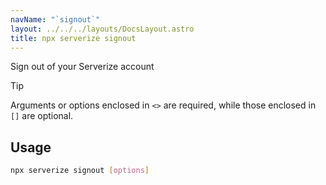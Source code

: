 ```yaml
---
navName: "`signout`"
layout: ../../../layouts/DocsLayout.astro
title: npx serverize signout
---
```

Sign out of your Serverize account
> [!TIP]
> Arguments or options enclosed in `<>` are required, while those enclosed in `[]` are optional.
 
## Usage
```sh frame="none"
npx serverize signout [options]
```